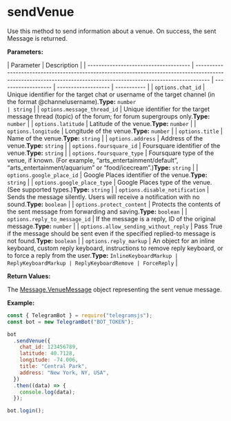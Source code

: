 # sendVenue

Use this method to send information about a venue. On success, the sent Message is returned.

**Parameters:**

| Parameter                             | Description                                                                                                                                                       |
| ------------------------------------- | ----------------------------------------------------------------------------------------------------------------------------------------------------------------- | ------------------- | ------------------- | ----------- |
| `options.chat_id`                     | Unique identifier for the target chat or username of the target channel (in the format @channelusername).**Type:** `number                                        | string`             |
| `options.message_thread_id`           | Unique identifier for the target message thread (topic) of the forum; for forum supergroups only.**Type:** `number`                                               |
| `options.latitude`                    | Latitude of the venue.**Type:** `number`                                                                                                                          |
| `options.longitude`                   | Longitude of the venue.**Type:** `number`                                                                                                                         |
| `options.title`                       | Name of the venue.**Type:** `string`                                                                                                                              |
| `options.address`                     | Address of the venue.**Type:** `string`                                                                                                                           |
| `options.foursquare_id`               | Foursquare identifier of the venue.**Type:** `string`                                                                                                             |
| `options.foursquare_type`             | Foursquare type of the venue, if known. (For example, “arts_entertainment/default”, “arts_entertainment/aquarium” or “food/icecream”.)**Type:** `string`          |
| `options.google_place_id`             | Google Places identifier of the venue.**Type:** `string`                                                                                                          |
| `options.google_place_type`           | Google Places type of the venue. (See supported types.)**Type:** `string`                                                                                         |
| `options.disable_notification`        | Sends the message silently. Users will receive a notification with no sound.**Type:** `boolean`                                                                   |
| `options.protect_content`             | Protects the contents of the sent message from forwarding and saving.**Type:** `boolean`                                                                          |
| `options.reply_to_message_id`         | If the message is a reply, ID of the original message.**Type:** `number`                                                                                          |
| `options.allow_sending_without_reply` | Pass True if the message should be sent even if the specified replied-to message is not found.**Type:** `boolean`                                                 |
| `options.reply_markup`                | An object for an inline keyboard, custom reply keyboard, instructions to remove reply keyboard, or to force a reply from the user.**Type:** `InlineKeyboardMarkup | ReplyKeyboardMarkup | ReplyKeyboardRemove | ForceReply` |

**Return Values:**

The [Message.VenueMessage](https://core.telegram.org/bots/api#venue) object representing the sent venue message.

**Example:**

```javascript
const { TelegramBot } = require("telegramsjs");
const bot = new TelegramBot("BOT_TOKEN");

bot
  .sendVenue({
    chat_id: 123456789,
    latitude: 40.7128,
    longitude: -74.006,
    title: "Central Park",
    address: "New York, NY, USA",
  })
  .then((data) => {
    console.log(data);
  });

bot.login();
```
